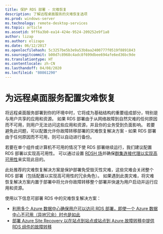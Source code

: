 ```yaml
---
title: 保护 RDS 部署 - 灾难恢复
description: 了解远程桌面服务的灾难恢复选项
ms.prod: windows-server
ms.technology: remote-desktop-services
ms.topic: article
ms.assetid: 9ff6a3b0-ea14-424e-9524-209252e9f1a8
author: lizap
ms.author: elizapo
ms.date: 06/12/2017
ms.openlocfilehash: 5c3257be5b3e9a53b8aa2400777f0519f8891843
ms.sourcegitcommit: b00d7c8968c4adc8f699dbee694afe6ed36bc9de
ms.translationtype: HT
ms.contentlocale: zh-CN
ms.lasthandoff: 04/08/2020
ms.locfileid: "80861290"
---
```

# <a name="configure-disaster-recovery-for-remote-desktop-services"></a>为远程桌面服务配置灾难恢复

将远程桌面服务部署到你的环境中时，它将成为基础结构的重要组成部分，特别是与用户共享的应用和资源。 如果 RDS 部署由于从网络故障到自然灾难的任何原因而不可用，则用户无法访问这些应用和资源，并且你的业务受到负面影响。 若要避免此问题，可以配置允许你故障转移部署的灾难恢复解决方案 - 如果 RDS 部署由于任何原因而不可用，则可以自动进行备份。

若要在单个组件或计算机不可用的情况下使 RDS 部署继续运行，我们建议配置 RDS 部署以实现高可用性。 可以通过设置 [RDSH 场](rds-scale-rdsh-farm.md)并确保[群集连接代理以实现高可用性](rds-connection-broker-cluster.md)来实现此目的。 

此处推荐的灾难恢复解决方案是保护部署免受毁灭性灾难，这些灾难会关闭整个 RDS 部署（包括配置以实现高可用性的冗余角色）。 如果遇到此类灾难，将灾难恢复解决方案内置于部署中将允许你故障转移整个部署并快速为用户启动并运行应用和资源。

使用以下信息可部署 RDS 中的灾难恢复解决方案：

- [利用多个 Azure 数据中心确保用户可以访问 RDS 部署，即使一个 Azure 数据中心不可用（异地冗余）时也是如此](rds-multi-datacenter-deployment.md)
- [部署 Azure Site Recovery 以在站点到站点或站点到 Azure 故障转移中提供 RDS 组件的故障转移](rds-disaster-recovery-with-azure.md)


